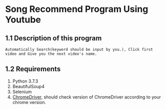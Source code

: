 Song Recommend Program Using Youtube
=============

1.1 Description of this program
-------------
```Automatically Search(keyword should be input by you.), Click first video and Give you the next video's name.```


1.2 Requirements
-------------
1. Python 3.7.3
2. BeautifulSoup4
3. Selenium
4. [ChromeDriver](https://sites.google.com/a/chromium.org/chromedriver/downloads), should check version of ChromeDriver according to your chrome version.